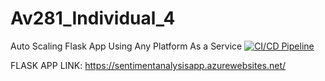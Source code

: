 # Av281_Individual_4
Auto Scaling Flask App Using Any Platform As a Service
[![CI/CD Pipeline](https://github.com/nogibjj/Av281_Individual_4/actions/workflows/actions.yml/badge.svg)](https://github.com/nogibjj/Av281_Individual_4/actions/workflows/actions.yml)

FLASK APP LINK: https://sentimentanalysisapp.azurewebsites.net/
